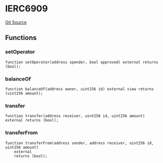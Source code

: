 # IERC6909
[Git Source](https://github.com/zammdefi/zRouter/blob/a05798c96306fd33a6d62d08f875ca1ad04f0e1f/src/zRouter.sol)


## Functions
### setOperator


```solidity
function setOperator(address spender, bool approved) external returns (bool);
```

### balanceOf


```solidity
function balanceOf(address owner, uint256 id) external view returns (uint256 amount);
```

### transfer


```solidity
function transfer(address receiver, uint256 id, uint256 amount) external returns (bool);
```

### transferFrom


```solidity
function transferFrom(address sender, address receiver, uint256 id, uint256 amount)
    external
    returns (bool);
```

